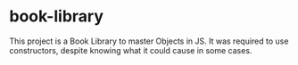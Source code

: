 # book-library
This project is a Book Library to master Objects in JS. It was required to use constructors, despite knowing what it could cause in some cases.